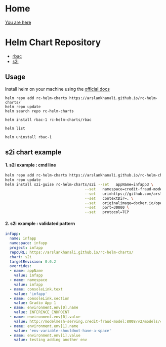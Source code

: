 # Home
[You are here](https://arslankhanali.github.io/rc-helm-charts/)

# Helm Chart Repository

- [rbac](https://github.com/arslankhanali/rc-helm-charts/tree/main/charts/rbac)
- [s2i](https://github.com/arslankhanali/rc-helm-charts/tree/main/charts/s2i)



## Usage

Install helm on your machine using the [official docs](https://helm.sh/docs/intro/install/)

```shell
helm repo add rc-helm-charts https://arslankhanali.github.io/rc-helm-charts/
helm repo update
helm search repo rc-helm-charts

helm install rbac-1 rc-helm-charts/rbac

helm list 

helm uninstall rbac-1
```

## s2i chart example
#### 1. s2i example : cmd line
``` sh
helm repo add rc-helm-charts https://arslankhanali.github.io/rc-helm-charts/
helm repo update
helm install s2i-guise rc-helm-charts/s2i --set   appName=infapp3 \
                                    --set   namespace=credit-fraud-model \
                                    --set   uri=https://github.com/arslankhanali/GuiseAI-Openshift \
                                    --set   contextDir=. \
                                    --set   originalimage=docker.io/openvino/ubuntu20_runtime \
                                    --set   port=30000 \
                                    --set   protocol=TCP
```

#### 2. s2i example : validated pattern
```yml
infapp:
  name: infapp
  namespace: infapp
  project: infapp
  repoURL: https://arslankhanali.github.io/rc-helm-charts/
  chart: s2i
  targetRevision: 0.0.2
  overrides:
  - name: appName
    value: infapp
  - name: namespace
    value: infapp
  - name: consoleLink.text
    value: 'infapp'
  - name: consoleLink.section
    value: Gradio App 1
  - name: environment.env[0].name
    value: INFERENCE_ENDPOINT
  - name: environment.env[0].value
    value: http://modelmesh-serving.credit-fraud-model:8008/v2/models/credit-card-fraud/infer
  - name: environment.env[1].name
    value: 'env-variable-shouldnot-have-a-space'
  - name: environment.env[1].value
    value: testing adding another env
```
